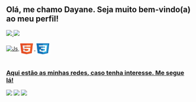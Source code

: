 ## Olá, me chamo Dayane. Seja muito bem-vindo(a) ao meu perfil! 

<div> 
  <a href="https://github.com/magalhaes-dayane"/>
  <img height="180em" src="https://github-readme-stats.vercel.app/api?username=magalhaes-dayane&show_icons=true&theme=tokyonight&include_all_commits=true&count_private=true"/>
  <img height="180em" src="https://github-readme-stats.vercel.app/api/top-langs/?username=magalhaes-dayane&layout=compact&langs_count=6&theme=tokyonight"/> 
</div> 

<div style="display: inline_block"><br>
  <img align="center" alt="Js" height="30" width="40" src="https://img1.gratispng.com/20180422/beq/kisspng-web-development-javascript-html-css3-programming-l-5adca02c871e05.8350482015244083645535.jpg">
  <img align="center" alt="HTML" height="30" width="40" src="https://raw.githubusercontent.com/devicons/devicon/master/icons/html5/html5-original.svg">
  <img align="center" alt="CSS" height="30" width="40" src="https://raw.githubusercontent.com/devicons/devicon/master/icons/css3/css3-original.svg">
</div> 

<br> 

### Aqui estão as minhas redes, caso tenha interesse. Me segue lá! 

<div>
  <a href="https://www.linkedin.com/in/dayane-magalh%C3%A3es-b7a762253/" target="_blank"><img src="https://img.shields.io/badge/-LinkedIn-%230077B5?style=for-the-badge&logo=linkedin&logoColor=white" target="_blank"></a>
  <a href = "mailto:gmail.com"><img src="https://img.shields.io/badge/-Gmail-%23333?style=for-the-badge&logo=gmail&logoColor=white" target="_blank"></a>
  <a href="https://instagram.com" target="_blank"><img src="https://img.shields.io/badge/-Instagram-%23E4405F?style=for-the-badge&logo=instagram&logoColor=white" target="_blank"></a>
</div>
